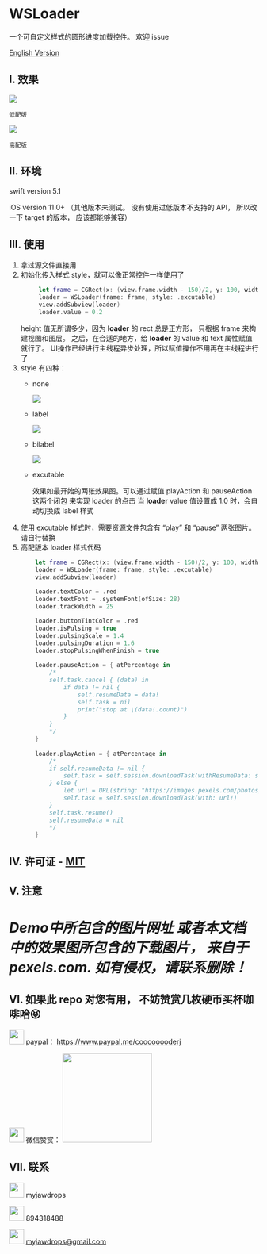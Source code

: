 # WSLoader
一个可自定义样式的圆形进度加载控件。 欢迎 issue

[English Version](https://github.com/CoooooooderJ/WSLoader/blob/master/EN_README.md)



## I. 效果

![](https://github.com/CoooooooderJ/WSLoader/blob/master/resource4readme/1569441940366065.gif)

```低配版```


![](https://github.com/CoooooooderJ/WSLoader/blob/master/resource4readme/1569441940198703.gif)

```高配版```





## II. 环境
swift version 5.1

iOS version 11.0+ （其他版本未测试。 没有使用过低版本不支持的 API， 所以改一下 target 的版本， 应该都能够兼容）




## III. 使用
1. 拿过源文件直接用
2. 初始化传入样式 style，就可以像正常控件一样使用了
   ```swift
        let frame = CGRect(x: (view.frame.width - 150)/2, y: 100, width: 150, height: 150)
        loader = WSLoader(frame: frame, style: .excutable)
        view.addSubview(loader)
        loader.value = 0.2
   ```
   height 值无所谓多少，因为 **loader** 的 rect 总是正方形， 只根据 frame 来构建视图和图层。
   之后，在合适的地方，给 **loader** 的 value 和 text 属性赋值就行了。 UI操作已经进行主线程异步处理，所以赋值操作不用再在主线程进行了
3. style 有四种：
    * none
  
        ![](https://github.com/CoooooooderJ/WSLoader/blob/master/resource4readme/41569444870_.pic.jpg)
    * label

        ![](https://github.com/CoooooooderJ/WSLoader/blob/master/resource4readme/51569445260_.pic.jpg)
    * bilabel

        ![](https://github.com/CoooooooderJ/WSLoader/blob/master/resource4readme/61569445379_.pic.jpg)
    * excutable

        效果如最开始的两张效果图。可以通过赋值 playAction 和 pauseAction 这两个闭包 来实现 loader 的点击
        当 **loader** value 值设置成 1.0 时，会自动切换成 label 样式
4. 使用 excutable 样式时，需要资源文件包含有 “play” 和 “pause” 两张图片。 请自行替换
5. 高配版本 loader 样式代码
    ```swift
        let frame = CGRect(x: (view.frame.width - 150)/2, y: 100, width: 150, height: 150)
        loader = WSLoader(frame: frame, style: .excutable)
        view.addSubview(loader)
        
        loader.textColor = .red
        loader.textFont = .systemFont(ofSize: 28)
        loader.trackWidth = 25

        loader.buttonTintColor = .red
        loader.isPulsing = true
        loader.pulsingScale = 1.4
        loader.pulsingDuration = 1.6
        loader.stopPulsingWhenFinish = true
        
        loader.pauseAction = { atPercentage in
            /*
            self.task.cancel { (data) in
                if data != nil {
                    self.resumeData = data!
                    self.task = nil
                    print("stop at \(data!.count)")
                }
            }
            */
        }
        
        loader.playAction = { atPercentage in
            /*
            if self.resumeData != nil {
                self.task = self.session.downloadTask(withResumeData: self.resumeData!)
            } else {
                let url = URL(string: "https://images.pexels.com/photos/2939337/pexels-photo-2939337.jpeg")
                self.task = self.session.downloadTask(with: url!)
            }
            self.task.resume()
            self.resumeData = nil
            */
        }
    ```


## IV. 许可证 - [MIT](LICENSE)


## V. 注意
# *Demo中所包含的图片网址 或者本文档中的效果图所包含的下载图片， 来自于 pexels.com. 如有侵权，请联系删除！*




## VI. 如果此 repo 对您有用， 不妨赞赏几枚硬币买杯咖啡哈😝
<img src="https://github.com/CoooooooderJ/WSLoader/blob/master/resource4readme/paypal.png" width=30 height=30> paypal： https://www.paypal.me/coooooooderj

<img src="https://github.com/CoooooooderJ/WSLoader/blob/master/resource4readme/wechat.png" width=30 height=30> 微信赞赏： <img src="https://github.com/CoooooooderJ/WSLoader/blob/master/resource4readme/coffee.jpg" width=180 height=180>






## VII. 联系
<img src="resource4readme/wechat.png" width=30 height=30> myjawdrops

<img src="https://github.com/CoooooooderJ/WSLoader/blob/master/resource4readme/tencent.png" width=30 height=30> 894318488

<img src="https://github.com/CoooooooderJ/WSLoader/blob/master/resource4readme/gmail.png" width=30 height=30> myjawdrops@gmail.com


